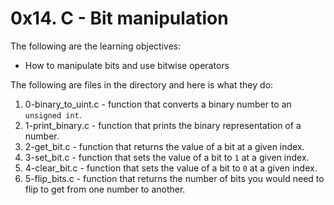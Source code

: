 # 0x14. C - Bit manipulation
The following are the learning objectives:
-   How to manipulate bits and use bitwise operators

The following are files in the directory and  here is what they do:
1. 0-binary_to_uint.c - function that converts a binary number to an `unsigned int`.
2. 1-print_binary.c - function that prints the binary representation of a number.
3. 2-get_bit.c - function that returns the value of a bit at a given index.
4. 3-set_bit.c - function that sets the value of a bit to `1` at a given index.
5. 4-clear_bit.c - function that sets the value of a bit to `0` at a given index.
6. 5-flip_bits.c - function that returns the number of bits you would need to flip to get from one number to another.